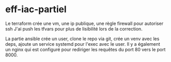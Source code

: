 # eff-iac-partiel

Le terraform crée une vm, une ip publique, une règle firewall pour autoriser ssh
J'ai push les tfvars pour plus de lisibilité lors de la correction.

La partie ansible crée un user, clone le repo via git, crée un venv avec les deps, ajoute un service systemd pour l'exec avec le user. Il y a également un nginx qui est configuré pour rediriger les requêtes du port 80 vers le port 8000.